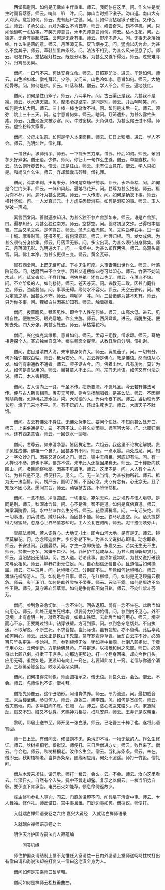<!-- { "loadSidebar": true } -->
　　西堂孤崖问。如何是无佛处主伴重重。师云。我同你在这里。问。作么生是度生时圆音落落。师云。唵嘛　叭　吽。问。仰山当时插下锹子。沩山道。南山大有人刈茅。意旨如何。师云。虎有起尸之德。问。只如仰山拈起锹子便行。又作么生。师云。子承父业。九峰为甚么不肯首座。师云。峰峦奇秀。鹤不停机。问。只如他道明一色边事。不契先师意旨。未审先师意旨如何。师云。枯木生花。问。古德道。无身有事超岐路。云何是无身有事。师云。野岸不逢人。问。无事无身落始终。作么生是落的意。师云。月落潭无影。灰飞烟亦无。问。猛虎以肉为命。为甚么不食其子。师云。草鞋肚里四条经。问。法法不相到。为甚么风来便息了灯。师云。眼花作么。堂拈起灯柱云。既是分明极。为甚么又道所得迟。师云。过蚁难寻穴。归禽易见巢。

　　僧问。一口气不来。何处安身立命。师云。日照寒光淡。进云。毕竟如何。师云。山色冷如冰。僧礼拜起。少停。又问曰。山色冷如冰。意旨如何。师云。大地彻骨寒。问。如何是佛。师云。叶落秋林。僧云。学人不会。师云。遍地残红。

　　僧问。如何是住山斧子。师云。八两半斤。问。古云渠正是我。为甚我不是渠。师云。秋水连天碧。问。摩竭令提婆宗。是同是别。师云。弁岳呵呵笑。问。如何是大机大用。师云。三十棒一棒也饶汝不得。问。如何是末后一句。师云。须弥　跳上三十三天。问。这字意旨何如。师云。瞎问。灯笼遭扑。为甚么露柱头疼。师云。九曲池近来被沙塞。问。牛过窗棂。头角俱过。为甚么尾巴过不得。师云。虚空粉碎大家看。

　　僧问。父母未生前。如何是学人本来面目。师云。红日上粉墙。进云。学人不会。师云。光明灿烂。僧礼拜。

　　一僧住山。求师指示。师云。一下锄头三刀粟。僧云。种后如何。师云。茅团芋头好煮粥。僧无语。少停。师问。你归山一句作么生道。僧云。单瓢直杖。师云。恁么则行脚去也。僧云。正是住山。师云。未有住山意在。僧云。学人只如是。和尚又作么生。师云。弃却瓢囊击碎琴。僧礼拜。

　　僧问。鸿蒙未判。天地未分。如何是空劫已前事。师云。水冷草枯。问。如何是今世门头事。师云。一阵和风起。遍地尽花开。问。世尊为甚么拈花。师云。秪为你不荐。问。迦叶为甚么微笑。师云。一人传虚。问。如何是衲衣下事。师云。横针竖线。问。一人发真归元。十方虚空悉皆消殒。如何是消殒的事。师云。玉人梦破一声鸡。

　　离言西堂问。善财遍参知识。为甚么独不参卢舍那如来。师云。谁是卢舍那。曰。遍参知识。为甚么独往南方。师云。空拶空。问。善财初见文殊。已得根本信智。其后又见文殊。是何意旨。师云。骑虎头收虎尾。问。文殊遥伸右手。过一百一十城。摩善财顶。还摄不见。有何深意耶。师云。叶落归根。问。龙女成佛。为甚么须待分身佛集。师云。月落潭无影。问。多宝出现。为甚么须待分身佛集。师云。月落潭无影。光明遍大千。问。一宝塔中。为甚么却容两佛。师云。乌鸦头戴雪。问。佛土本净。为甚么更须三变。师云。黄金瓦砾。

　　眠石西堂问。上既无佛可成。下亦无生可度。未审诸佛出世作么。师云。叶落阶前袅。问。达磨西来不立文字。因甚又道楞伽四卷可以印心。师云。竹密不妨流水过。问。弑父害母。不容忏悔。呵佛骂祖。还有过也无。师云。花落鸟不惊。问。不立阶级的人。如何接待。师云。苍天苍天。问。宗教无二致。因甚门庭各立。师云。油盐酱醋。问。事事无碍。缘何水不容火。师云。天空云影转。问。戒为定慧之基。因甚么不守。师云。嘛呢叭　吽。问。三世诸佛为甚不知有。师云。只为你多事。问。狸奴白牯因甚却知有。师云。触着磕着。

　　僧问。拨草瞻风。秪图见性。即今学人性在何处。师云。山高水低。进云。见得自性。便脱生死。眼光落地。作么生脱。师云。西风飒飒。进云。既脱生死。便知去处。四大分张。向甚么处去。师云。草枯霜花冷。

　　僧问。兴化摈克宾维那。意旨如何。师云。孟母三迁教。僧求颂。师云。蓦地相逄探个人。寒岩独坐自沉吟。棒头觌面全提挈。从教日后自分明。僧礼谢。

　　僧问。绀目澄清四大海。未审佛身何许大。师云。黄瓜茄子。问。一切有分。何为独许狸奴白牯。师云。秪为安分。问。古云禅是佛心。教是佛语。然而语从心发。如何有宗通教不通者。师云。哑子话古今。问。佛祖出世。凡有施为。莫非为人。如何是自受用的。师云。目瞽童人不出头。问。宗门无肯语。如何又有付法之说。师云。木人害相思。

　　僧问。古人谓向上一路。千圣不传。把断要津。不通凡圣。今云若有佛法可传。便与古人斯言相背。若实无可传。则今举扬酬唱者。是甚么法。师云。不因柳絮随风舞。怎得桃花逐水流。问。大彻悟的人。为何命根不断。师云。当初秪为茅长短。烧了元来地不平。问。有不悟的人。还出生死也无。师云。大唐天子不肚饥。

　　僧问。古云有佛处不得住。无佛处急走过。要问个住处。不知向甚么处开口。师云。上来供通是实。曰。不落不昧。向甚么处啇量。师呵呵大笑。问。北雁归南地。还有西来意否。师云。一回饮水一回咽。

　　僧问。世尊云。如来清净慧。皆因禅定生。六祖云。我这里不论禅定解脱。贵乎见性成佛。佛祖一个鼻孔。因甚各有不同。师云。一点水墨。两处成龙。问。知之一字众妙之门。因甚又道众祸之门。师云。镜中无痕相。河底却有沙。问。有一人禅也不参。道也不学。佛亦不做。未审此人还拨因果也无。师云。三十棒贬向铁围山。问。极目能察秋毫。因甚不见眉毛。师云。这里不是。问。人人有个主人公。为甚只是不见。师便打云。见么。问。无一法当情。为甚被物所转。师云。秪为无一法当情。问。楞严云。圆明了知。不因心念。夫心有念有。心无念无。且了知既不因心念。愿闻其旨。师云。动容扬古路。不堕悄然机。

　　僧问。一念不起。净眼圆成。一切事法。宛尔无殊。此之境界与悟人境界。是同是别。师云。秋深冰含碧。问。心不是佛。智不是道。如何是真佛真道。师云。海棠满院香。问。水中盐味作么生分析。师云。花香满粉墙。问。一句话头绝。断一切事法。如兵讨贼。贼尽兵休。而因甚不悟。师云。铁马吼虚空。问。话头提拶得力绵蜜处。忽身心世界尽情忘却时。主人公复在何所。师云。泥牛撞倒须弥山。

　　雪航法师问。若人识得心。大地无寸土。即今山河大地。是有是无。师云。镜里莫攀花。问。念念释迦出世。步步弥勒下生。为甚么又说拟心即错。动念即乖。师云。长安甚闹。我国晏然。问。才生一念即伤他。永嘉又云。若实无生无不生。师云。贫恨一身多。富嫌千口少。问。菩萨护生犹戒草木。为甚么南泉斩却猫儿。师云。当阳拈出无缝罅。问。古人道。若论此事。直须如镜常明。为甚又说打破镜来与汝相见。师云。柳巷花街无住足。问。自心起信还信自心。且道信后如何操履。师云。石牛玩月。问。达境唯心已。分别即不生。毕竟如何达境唯心。师云。潘塘花柳醉游人。问。如何是今日事。师云。花红柳绿。问。如何是无见顶露云攒急。师云。夜半正明。如何是劫外灵枝不带春。师云。天晓不露。如何是那边不坐空王殿。师云。莫守寒岩异草青。如何是争肯耘田向日轮。师云。不向红紫斗芬芳。

　　僧问。参到急亲急切处。一念不生时。回头返照。尚有一念不生在。此后当如何用心。师云。此处正是生死根本。须要努力打彻始得。问。参到内不见心。外不见境。止有虚明一片。凝然不动者。如银山铁壁。去此后当如何用心。师云。境空而心不忘。正要跳过银山。钻穿铁壁。方可到家。问。参到急亲急切处。不自执迷。不取解脱。不断生死。不求菩提。当此际也。虽有妄想。亦不留碍。此后毕竟如何用心。师云。此处正是铁山下鬼窟。莫守寒岩异草青。坐却白云宗不妙。必须百尺竿头更进一步始得。问。参到根境无依。犹如空中楼阁。七倒八颠相似。毕竟于用心处。云何倒断。方能续佛慧命。广导群迷。以报我和尚之恩耶。师曰。必须将此七颠八倒。抖擞干干净净。向那边更那边。打一个翻身回来。却向今世门头。应用无碍。虽然如是。更须知有向上一窍在。若要知此向上一窍。老僧与你通个消息。三秋篱菊陈金色。映水芙蓉朵朵鲜。

　　僧问。如何描得先师像。师画圆相示之。僧无语。师良久云。会么。僧云。不会。师云。先师像也不识。僧礼拜。

　　僧指先师像云。这个丑陋形。阿谁肯供养。师云。专为流通。问。最初威音王。末后楼至佛。参见何人。师云。胡张三。黑李四。问。如何是宽阔句。师云。包天裹地。问。多年旧病不痊。乞赐一方。师云。慈心汤送死猫头。问。家遭贼劫。贼又不知。赃又不认得。乞赐神力相扶。扫除安静。师云。王莽元是汉朝臣。

　　黎明。郭居士送书至。师开见一张白纸。师云。已吃吾三十棒了也。遂将此语寄回。

　　师一日上堂。有僧问云。修证则不无。染污即不得。一物无依的人。作么生修证。师云。秋树梧桐老。僧拟议。师便打。三日后僧进方丈。师云。败兵来了。僧云。今会也。师云。秋树梧桐老。汝作么生会。僧云。当礼赤条条。师云。未在。僧即云。秋树梧桐老。当体赤条条。随缘闲应用。何处不逍遥。师打一竹篦。僧礼拜。

　　僧从木渡来求住。请开示。师打一棒云。会么。云。不会。师云。汝向这里看去。年深日久。自然有个入头。瓮中不曾走却鳖。复示之以偈云。一棒当阳势自彰。要伊直下肯承当。电光石火如能荐。顿息伶俜返故乡。

　　座主修和参礼人事次。问云。门庭施设即不问。如何是干清宫中事。师云。木人舞袖。修作礼。师反诘曰。宫中事且置。门庭边事如何。僧拟议。师便打。

　　入就瑞白禅师语录卷之六终
嘉兴大藏经　入就瑞白禅师语录


　　入就瑞白禅师语录卷之七

　　明住天台护国寺嗣法门人寂蕴编

　　　　问答机缘

　　师住护国众请结制上堂不允惟任入室请益一日内外坚请上堂师遂呵骂拄杖打出有僧曰请和尚说法却被打出又一僧曰这老汉全身为人。

　　僧问如何是宗乘师曰破草鞋。

　　僧问如何是禅师云松枝垂曲曲。

